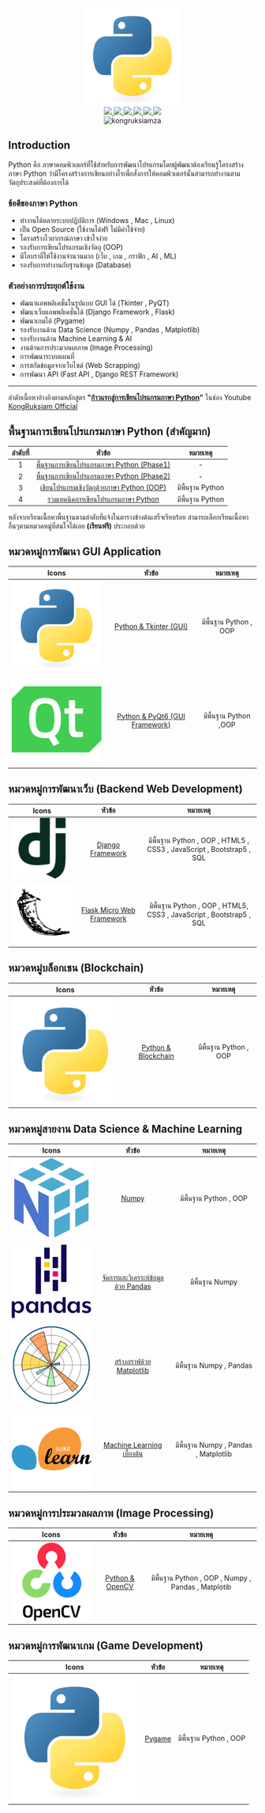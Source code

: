 <div id="header" align="center">
  <img src="https://github.com/devicons/devicon/blob/master/icons/python/python-original.svg" width="200"/>
</div>
<div id="badges" align="center">
  <a href="https://www.facebook.com/KongRuksiamTutorial" target="_blank">
    <img src="https://img.shields.io/badge/Facebook-1877F2?style=for-the-badge&logo=facebook&logoColor=white"/>
  </a>
  <a href="https://www.youtube.com/@KongRuksiamOfficial" target="_blank">
    <img src="https://img.shields.io/badge/YouTube-FF0000?style=for-the-badge&logo=youtube&logoColor=white"/>
  </a>
    <a href="https://www.udemy.com/user/kong-ruksiam/" target="_blank">
    <img src="https://img.shields.io/badge/Udemy-A435F0?style=for-the-badge&logo=Udemy&logoColor=white"/>
  </a>
  <a href="https://medium.com/@kongruksiam" target="_blank">
    <img src="https://img.shields.io/badge/Medium-12100E?style=for-the-badge&logo=medium&logoColor=white"/>
  </a>
  <a href="https://codepen.io/kongruksiamstudio" target="_blank">
    <img src="https://img.shields.io/badge/Codepen-000000?style=for-the-badge&logo=codepen&logoColor=white"/>
  </a>
  <a href="https://www.tiktok.com/@kongruksiamstudio" target="_blank">
    <img src="https://img.shields.io/badge/TikTok-000000?style=for-the-badge&logo=tiktok&logoColor=white"/>
  </a>
  <br>
  <img src="https://komarev.com/ghpvc/?username=kongruksiamza&style=flat-square&color=blue" alt="kongruksiamza"/>
</div>

## Introduction
Python คือ ภาษาคอมพิวเตอร์ที่ใช้สำหรับการพัฒนาโปรแกรมโดยผู้พัฒนาต้องเรียนรู้โครงสร้างภาษา Python ว่ามีโครงสร้างการเขียนอย่างไรเพื่อสั่งการให้คอมพิวเตอร์นั้นสามารถทำงานตามวัตถุประสงค์ที่ต้องการได้
### ข้อดีของภาษา Python
- ทำงานได้หลายระบบปฎิบัติการ (Windows , Mac , Linux)
- เป็น Open Source (ใช้งานได้ฟรี ไม่มีค่าใช้จ่าย)
- โครงสร้างไวยากรณ์ภาษา เข้าใจง่าย
- รองรับการเขียนโปรแกรมเชิงวัตถุ (OOP)
- มีไลบราลี่ให้ใช้งานจำนวนมาก (เว็บ , เกม , กราฟิก , AI , ML)
- รองรับการทำงานกับฐานข้อมูล (Database)

### ตัวอย่างการประยุกต์ใช้งาน
- พัฒนาแอพพลิเคชั่นในรูปแบบ GUI ได้ (Tkinter , PyQT)
- พัฒนาเว็บแอพพลิเคชั่นได้ (Django Framework , Flask)
- พัฒนาเกมได้ (Pygame)
- รองรับงานด้าน Data Science  (Numpy , Pandas , Matplotlib)
- รองรับงานด้าน Machine Learning & AI
- งานด้านการประมวลผลภาพ (Image Processing)
- การพัฒนาระบบแผนที่
- การสกัดข้อมูลจากเว็บไซต์ (Web Scrapping)
- การพัฒนา API (Fast API , Django REST Framework)
  
---
ลำดับเนื้อหาอ้างอิงตามหลักสูตร **"[ก้าวแรกสู่การเขียนโปรแกรมภาษา Python](https://www.youtube.com/playlist?list=PLltVQYLz1BMBe14u-5pxxEsbJSbdxd1Vs)"** ในช่อง Youtube [KongRuksiam Official](https://www.youtube.com/@KongRuksiamOfficial)

## พื้นฐานการเขียนโปรแกรมภาษา Python (สำคัญมาก)
|ลำดับที่|หัวข้อ|หมายเหตุ|
|:----:|:-------:|:-------------:|
|1|[พื้นฐานการเขียนโปรแกรมภาษา Python (Phase1)](https://youtu.be/HEqxgFyK77I)|  - |
|2|[พื้นฐานการเขียนโปรแกรมภาษา Python (Phase2)](https://youtu.be/TruM1rO3zcc)|  - |
|3|[เขียนโปรแกรมเชิงวัตถุด้วยภาษา Python (OOP)](https://youtu.be/YXNwADEE3EU)| มีพื้นฐาน Python|
|4|[รวมเทคนิคการเขียนโปรแกรมภาษา Python](https://youtu.be/0vwFOC1yRB8)| มีพื้นฐาน Python|

หลังจากเรียนเนื้อหาพื้นฐานตามลำดับที่แจ้งในตารางข้างต้นเสร็จเรียบร้อย สามารถเลือกเรียนเนื้อหาอื่นๆตามหมวดหมู่ที่สนใจได้เลย **(เรียนฟรี)** ประกอบด้วย

## หมวดหมู่การพัฒนา GUI Application
|Icons|หัวข้อ|หมายเหตุ|
|:----:|:-------:|:-------------:|
|![logo](https://github.com/devicons/devicon/blob/master/icons/python/python-original.svg)|[Python & Tkinter (GUI)](https://youtu.be/NQm9VhC0vW8)| มีพื้นฐาน Python , OOP |
|![logo](https://github.com/devicons/devicon/blob/master/icons/qt/qt-original.svg)|[Python & PyQt6 (GUI Framework)](https://youtu.be/EVSXaVr2jXE)| มีพื้นฐาน Python ,OOP|

## หมวดหมู่การพัฒนาเว็บ (Backend Web Development)
|Icons|หัวข้อ|หมายเหตุ|
|:----:|:-------:|:-------------:|
|![logo](https://github.com/devicons/devicon/blob/master/icons/django/django-plain.svg)|[Django Framework](https://youtu.be/XLMLveR2BYo)| มีพื้นฐาน Python , OOP , HTML5 , CSS3 , JavaScript , Bootstrap5 , SQL |
|![logo](https://github.com/devicons/devicon/blob/master/icons/flask/flask-original.svg)|[Flask Micro Web Framework](https://youtu.be/U1JUicQzGMI)| มีพื้นฐาน Python , OOP , HTML5, CSS3 , JavaScript , Bootstrap5 , SQL|

## หมวดหมู่บล็อกเชน (Blockchain)
|Icons|หัวข้อ|หมายเหตุ|
|:----:|:-------:|:-------------:|
|![logo](https://github.com/devicons/devicon/blob/master/icons/python/python-original.svg)|[Python & Blockchain](https://youtu.be/Ngozvh87Ndw)| มีพื้นฐาน Python , OOP |

## หมวดหมู่สายงาน Data Science & Machine Learning
|Icons|หัวข้อ|หมายเหตุ|
|:----:|:-------:|:-------------:|
|![logo](https://github.com/devicons/devicon/blob/master/icons/numpy/numpy-original.svg)|[Numpy](https://youtu.be/MDA8SbfdLKA)| มีพื้นฐาน Python , OOP |
|![logo](https://github.com/devicons/devicon/blob/master/icons/pandas/pandas-original-wordmark.svg)|[จัดการและวิเคราะห์ข้อมูลด้วย Pandas](https://youtu.be/SPdwqEPZ_EE)| มีพื้นฐาน Numpy |
|![logo](https://github.com/devicons/devicon/blob/master/icons/matplotlib/matplotlib-original.svg)|[สร้างกราฟด้วย Matplotlib](https://youtu.be/MIaO3atFaGM)| มีพื้นฐาน Numpy , Pandas |
|![logo](https://github.com/devicons/devicon/blob/master/icons/scikitlearn/scikitlearn-original.svg)|[Machine Learning เบื้องต้น](https://youtu.be/kUF5hPfQWaQ)| มีพื้นฐาน Numpy , Pandas , Matplotlib|

## หมวดหมู่การประมวลผลภาพ (Image Processing)
|Icons|หัวข้อ|หมายเหตุ|
|:----:|:-------:|:-------------:|
|![logo](https://github.com/devicons/devicon/blob/master/icons/opencv/opencv-original-wordmark.svg)|[Python & OpenCV](https://youtu.be/fLDJJXEykvo)| มีพื้นฐาน Python , OOP , Numpy , Pandas , Matplotib |

## หมวดหมู่การพัฒนาเกม (Game Development)
|Icons|หัวข้อ|หมายเหตุ|
|:----:|:-------:|:-------------:|
|![logo](https://github.com/devicons/devicon/blob/master/icons/python/python-original.svg)|[Pygame](https://youtu.be/2-UltIb7k5g)| มีพื้นฐาน Python , OOP |
